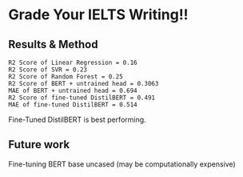 # Grade Your IELTS Writing!!

## Results & Method
```
R2 Score of Linear Regression = 0.16
R2 Score of SVR = 0.23
R2 Score of Random Forest = 0.25
R2 Score of BERT + untrained head = 0.3063
MAE of BERT + untrained head = 0.694
R2 Score of fine-tuned DistilBERT = 0.491
MAE of fine-tuned DistilBERT = 0.514
```
Fine-Tuned DistilBERT is best performing.

## Future work
Fine-tuning BERT base uncased (may be computationally expensive)
